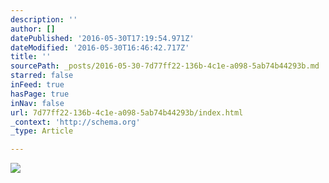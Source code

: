 ```yaml
---
description: ''
author: []
datePublished: '2016-05-30T17:19:54.971Z'
dateModified: '2016-05-30T16:46:42.717Z'
title: ''
sourcePath: _posts/2016-05-30-7d77ff22-136b-4c1e-a098-5ab74b44293b.md
starred: false
inFeed: true
hasPage: true
inNav: false
url: 7d77ff22-136b-4c1e-a098-5ab74b44293b/index.html
_context: 'http://schema.org'
_type: Article

---
```

![](https://the-grid-user-content.s3-us-west-2.amazonaws.com/8cd0eaf6-a094-4fef-9be3-6ffa657b043d.jpg)